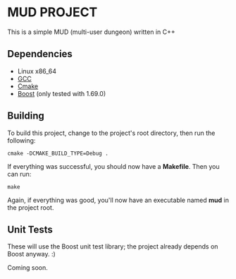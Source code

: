 # MUD PROJECT

This is a simple MUD (multi-user dungeon) written in C++

## Dependencies

- Linux x86_64
- [GCC](http://gcc.gnu.org/)
- [Cmake](http://www.cmake.org/)
- [Boost](http://www.boost.org/) (only tested with 1.69.0)

## Building

To build this project, change to the project's root directory, then run the following:

    cmake -DCMAKE_BUILD_TYPE=Debug .

If everything was successful, you should now have a **Makefile**. Then you can run:

    make

Again, if everything was good, you'll now have an executable named **mud** in the project root.

## Unit Tests

These will use the Boost unit test library; the project already depends on Boost anyway. :)

Coming soon.
